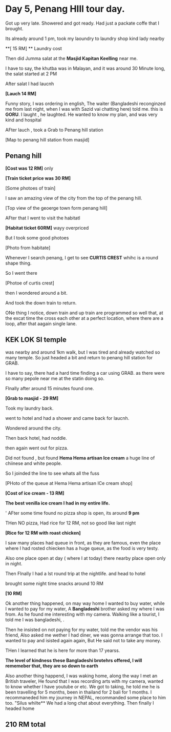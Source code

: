 

# Day 5, Penang HIll tour day.

Got up very late. Showered and got ready. 
Had just a packate coffe that I brought. 

Its already around 1 pm, took my laoundry to laundry shop kind lady nearby


**[ 15 RM] ** Laundry cost



Then did Jumma salat at the **Masjid Kapitan Keelling** near me.


I have to say, the khutba was in Malayan, and it was around 30 Minute long, the salat started at 2 PM



After salat I had laucnh 


**[Lauch 14 RM]**

Funny story, I was ordering in english, The waiter (Bangladeshi reconginzed me from last night, when I was with Sazid vai chatting here) told me. this is **GORU**. I laught , he laughted. He wanted to know my plan, and was very kind and hospital

AFter lauch , took a Grab to Penang hill station


[Map to penang hill station from masjid]



## Penang hill

**[Cost was 12 RM]** only

**[Train ticket price was 30 RM]**


[Some photoes of train]



I saw an amazing view of the city from the top of the penang hill. 

[Top view of the geoerge town form penang hill]



AFter that I went to visit the habitatl


**[Habitat ticket 60RM]** wayy overpriced



But I took some good photoes

[Photo from habitate]


Whenever I search penang, I get to see **CURTIS CREST** whihc is a round shape thing. 


So I went there


[Photoe of curtis crest]


then I wondered around a bit.


And took the down train to return. 


ONe thing I notice, down train and up train are programmed so well that, at the excat time the cross each other at a perfect location, where there are a loop, after that aagain single lane.





## KEK LOK SI temple


was nearby and around 1km walk, but I was tired and already watched so many temple. So just headed a bit and return to penang hill station for GRAB.



I have to say, there had a hard time finding a car using GRAB. as there were so many pepole near me at the statin doing so.


FInally after around 15 minutes found one.


**[Grab to masjid - 29 RM]**


Took my laundry back.


went to hotel and had a shower and came back for laucnh.

Wondered around the city.


Then back hotel, had noddle. 

then again went out for pizza.

Did not found , but found **Hema Hema artisan Ice cream** a huge line of chiinese and white people. 

So I joinded the line to see whats all the fuss

[PHoto of the queue at Hema Hema artisan ICe cream shop]

**[Cost of ice cream - 13 RM]**

**The best venilla ice cream I had in my entire life.**

'
AFter some time found no pizza shop is open, its around **9 pm**

THen NO pizza, Had rice for 12 RM, not so good like last night


**[Rice for 12 RM with roast chicken]**


I saw many places had queue in front, as they are famous, even the place where I had rosted chiecken has a huge queue, as the food is very testy.


Also one place open at day ( where I at today) there nearby place open only in night.




Then FInally I had a lst round trip at the nightlife. and head to hotel




brought some night time snacks around 10 RM

**[10 RM]**


Ok another thing happened, on may way home I wanted to buy water, while I wanted to pay for my water, A **Bangladeshi** brother asked my where I was from. As he found me interesting with my camera. Walking like a tourist, I told me I was bangladeshi, .

Then he insisted on not paying for my water, told me the vendor was his friend, Also asked me wether I had diner, we was gonna arrange that too. I wanted to pay and isisted again again, But He said not to take any money.

THen I learned that he is here for more than 17 yearss. 

**The level of kindness these Bangladeshi brotehrs offered, I will rememeber that, they are so down to earth**



Also another thing happend, I was waking home, along the way I met an British traveler, He found that I was recording arts with my camera, wanted to know whether I have youtube or etc.
We got to taking, he told me he is been travelling for 5 months, been in thailand for 2 bali for 1 months. 
I recommaneded him my journey in NEPAL, recommanded some place to him too. "Silus whilte**
We had a long chat about everything. Then finally I headed home


## 210 RM total
